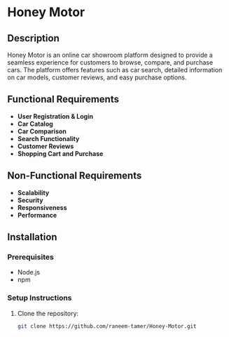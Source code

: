 # Honey Motor

## Description
Honey Motor is an online car showroom platform designed to provide a seamless experience for customers to browse, compare, and purchase cars. The platform offers features such as car search, detailed information on car models, customer reviews, and easy purchase options.

## Functional Requirements
- **User Registration & Login**
- **Car Catalog**
- **Car Comparison**
- **Search Functionality**
- **Customer Reviews**
- **Shopping Cart and Purchase**

## Non-Functional Requirements
- **Scalability**
- **Security**
- **Responsiveness**
- **Performance**

## Installation

### Prerequisites
- Node.js
- npm

### Setup Instructions
1. Clone the repository:
   ```bash
   git clone https://github.com/raneem-tamer/Honey-Motor.git
